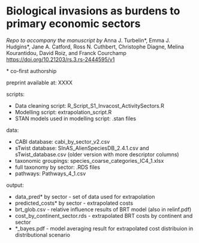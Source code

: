 # Biological invasions as burdens to primary economic sectors

*Repo to accompany the manuscript by* Anna J. Turbelin\*, Emma J. Hudgins\*, Jane A. Catford, Ross N. Cuthbert, Christophe Diagne, Melina Kourantidou, David Roiz, and Franck Courchamp https://doi.org/10.21203/rs.3.rs-2444595/v1

\* co-first authorship

preprint available at: XXXX

scripts:
- Data cleaning script: R_Script_S1_Invacost_ActivitySectors.R
- Modelling script: extrapolation_script.R
- STAN models used in modelling script: .stan files

data:
- CABI database: cabi_by_sector_v2.csv
- sTwist database: SInAS_AlienSpeciesDB_2.4.1.csv and sTwist_database.csv (older version with more descriptor columns)
- taxonomic groupings: species_coarse_categories_IC4_1.xlsx
- full taxonomy by sector: .RDS files
- pathways: Pathways_4_1.csv

output:
- data_pred* by sector - set of data used for extrapolation
- predicted_costs\* by sector - extrapolated costs
- brt_glob.csv - relative influence results of BRT model (also in relinf.pdf)
- cost_by_continent_sector.rds - extrapolated BRT costs by continent and sector
- \*_bayes.pdf - model averaging result for extrapolated cost distribuion in distributional scenario

